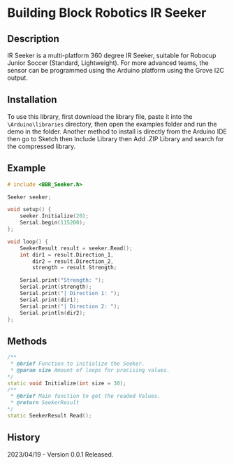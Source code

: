 # Building Block Robotics IR Seeker

## Description
IR Seeker is a multi-platform 360 degree IR Seeker, suitable for Robocup Junior Soccer (Standard, Lightweight). For more advanced teams, the sensor can be programmed using the Arduino platform using the Grove I2C output.

## Installation
To use this library, first download the library file, paste it into the ``\Arduino\libraries`` directory, then open the examples folder and run the demo in the folder.
Another method to install is directly from the Arduino IDE then go to Sketch then Include Library then Add .ZIP Library and search for the compressed library.

## Example
```cpp
# include <BBR_Seeker.h>

Seeker seeker;

void setup() {
    seeker.Initialize(20);
    Serial.begin(115200);
};

void loop() {
    SeekerResult result = seeker.Read();
    int dir1 = result.Direction_1, 
        dir2 = result.Direction_2, 
        strength = result.Strength;

    Serial.print("Strength: ");
    Serial.print(strength);
    Serial.print("| Direction 1: ");
    Serial.print(dir1);
    Serial.print("| Direction 2: ");
    Serial.println(dir2);
};
```

## Methods
```cpp
/**
 * @brief Function to initialize the Seeker.
 * @param size Amount of loops for precising values.
*/
static void Initialize(int size = 30);
/**
 * @brief Main function to get the readed Values.
 * @return SeekerResult
*/
static SeekerResult Read();
```

## History
2023/04/19 - Version 0.0.1 Released.

